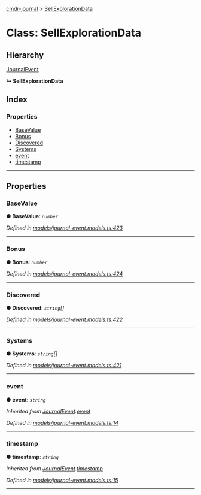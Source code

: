 [cmdr-journal](../README.md) > [SellExplorationData](../classes/sellexplorationdata.md)



# Class: SellExplorationData

## Hierarchy


 [JournalEvent](journalevent.md)

**↳ SellExplorationData**







## Index

### Properties

* [BaseValue](sellexplorationdata.md#basevalue)
* [Bonus](sellexplorationdata.md#bonus)
* [Discovered](sellexplorationdata.md#discovered)
* [Systems](sellexplorationdata.md#systems)
* [event](sellexplorationdata.md#event)
* [timestamp](sellexplorationdata.md#timestamp)



---
## Properties
<a id="basevalue"></a>

###  BaseValue

**●  BaseValue**:  *`number`* 

*Defined in [models/journal-event.models.ts:423](https://github.com/chrisbruford/cmdr-journal/blob/0588b1f/src/models/journal-event.models.ts#L423)*





___

<a id="bonus"></a>

###  Bonus

**●  Bonus**:  *`number`* 

*Defined in [models/journal-event.models.ts:424](https://github.com/chrisbruford/cmdr-journal/blob/0588b1f/src/models/journal-event.models.ts#L424)*





___

<a id="discovered"></a>

###  Discovered

**●  Discovered**:  *`string`[]* 

*Defined in [models/journal-event.models.ts:422](https://github.com/chrisbruford/cmdr-journal/blob/0588b1f/src/models/journal-event.models.ts#L422)*





___

<a id="systems"></a>

###  Systems

**●  Systems**:  *`string`[]* 

*Defined in [models/journal-event.models.ts:421](https://github.com/chrisbruford/cmdr-journal/blob/0588b1f/src/models/journal-event.models.ts#L421)*





___

<a id="event"></a>

###  event

**●  event**:  *`string`* 

*Inherited from [JournalEvent](journalevent.md).[event](journalevent.md#event)*

*Defined in [models/journal-event.models.ts:14](https://github.com/chrisbruford/cmdr-journal/blob/0588b1f/src/models/journal-event.models.ts#L14)*





___

<a id="timestamp"></a>

###  timestamp

**●  timestamp**:  *`string`* 

*Inherited from [JournalEvent](journalevent.md).[timestamp](journalevent.md#timestamp)*

*Defined in [models/journal-event.models.ts:15](https://github.com/chrisbruford/cmdr-journal/blob/0588b1f/src/models/journal-event.models.ts#L15)*





___


